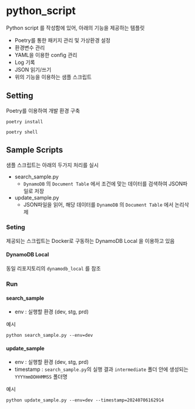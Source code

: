 # python_script

Python script 를 작성함에 있어, 아래의 기능을 제공하는 템플릿

- Poetry를 통한 패키지 관리 및 가상환경 설정
- 환경변수 관리
- YAML을 이용한 config 관리
- Log 기록
- JSON 읽기/쓰기
- 위의 기능을 이용하는 샘플 스크립트

## Setting

Poetry를 이용하여 개발 환경 구축

```shell
poetry install
```

```shell
poetry shell
```

## Sample Scripts

샘플 스크립트는 아래의 두가지 처리를 실시

- search_sample.py
  - `DynamoDB` 의 `Document Table` 에서 조건에 맞는 데이터를 검색하여 JSON파일로 저장
- update_sample.py
  - JSON파일을 읽어, 해당 데이터를 `DynamoDB` 의 `Document Table` 에서 논리삭제

### Seting

제공되는 스크립트는 Docker로 구동하는 DynamoDB Local 을 이용하고 있음

#### DynamoDB Local

동일 리포지토리의 `dynamodb_local` 를 참조

### Run

#### search_sample

- env : 실행할 환경 (dev, stg, prd)

예시

```shell
python search_sample.py --env=dev
```

#### update_sample

- env : 실행할 환경 (dev, stg, prd)
- timestamp : `search_sample.py`의 실행 결과 `intermediate` 폴더 안에 생성되는 `YYYYmmDDHHMMSS` 폴더명

예시

```shell
python update_sample.py --env=dev --timestamp=20240706162914
```
